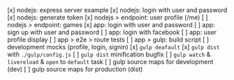 [x] nodejs: express server example
[x] nodejs: login with user and password
[x] nodejs: generate token
[x] nodejs > endpoint: user profile (/me)
[ ] nodejs > endpoint: games
[x] app: login with user and password
[ ] app: sign up with user and password
[ ] app: login with facebook
[ ] app: user profile display
[ ] app > e2e > route tests
[ ] app > gulp: build script
[ ] development mocks (profile, login, signin)
[x] `gulp deafault`
[x] `gulp dist` with `./gulp/config.js`
[ ] `gulp dist` minification bugfix
[ ]	`gulp watch` & `livereload` & `open` to `default` task
[ ] gulp source maps for development (dev)
[ ] gulp source maps for production (dist)